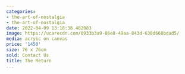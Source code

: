```yaml
---
categories:
- the-art-of-nostalgia
- the-art-of-nostalgia
date: 2022-04-09 13:18:38.482083
image: https://ucarecdn.com/0933b3a9-86e8-49aa-843d-630d668bdad5/
media: acryic on canvas
price: '1450'
size: 76 x 76cm
sold: Contact Us
title: The Return
...
```

